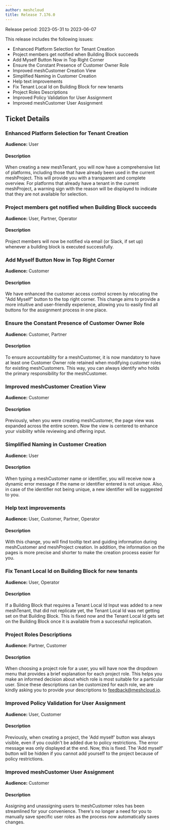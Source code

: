 ```yaml
---
author: meshcloud
title: Release 7.176.0
---
```


Release period: 2023-05-31 to 2023-06-07

This release includes the following issues:
* Enhanced Platform Selection for Tenant Creation
* Project members get notified when Building Block succeeds
* Add Myself Button Now in Top Right Corner
* Ensure the Constant Presence of Customer Owner Role
* Improved meshCustomer Creation View
* Simplified Naming in Customer Creation
* Help text improvements
* Fix Tenant Local Id on Building Block for new tenants
* Project Roles Descriptions
* Improved Policy Validation for User Assignment
* Improved meshCustomer User Assignment
<!--truncate-->

## Ticket Details
### Enhanced Platform Selection for Tenant Creation
**Audience:** User<br>

#### Description
When creating a new meshTenant, you will now have a comprehensive list of platforms, including those that have 
already been used in the current meshProject. This will provide you with a transparent and complete overview.
For platforms that already have a tenant in the current meshProject, a warning sign with the reason will be
displayed to indicate that they are not available for selection.

### Project members get notified when Building Block succeeds
**Audience:** User, Partner, Operator<br>

#### Description
Project members will now be notified via email (or Slack, if set up) whenever a building block is executed successfully.

### Add Myself Button Now in Top Right Corner
**Audience:** Customer<br>

#### Description
We have enhanced the customer access control screen by relocating 
the "Add Myself" button to the top right corner. This change aims 
to provide a more intuitive and user-friendly experience, allowing 
you to easily find all buttons for the assignment process in one 
place.

### Ensure the Constant Presence of Customer Owner Role
**Audience:** Customer, Partner<br>

#### Description
To ensure accountability for a meshCustomer, it is now mandatory to have at
least one Customer Owner role retained when modifying customer roles for
existing meshCustomers. This way, you can always identify who holds the primary
responsibility for the meshCustomer.

### Improved meshCustomer Creation View
**Audience:** Customer<br>

#### Description
Previously, when you were creating meshCustomer, the page view was expanded 
across the entire screen. Now the view is centered to enhance your visibility 
while reviewing and offering input.

### Simplified Naming in Customer Creation
**Audience:** User<br>

#### Description
When typing a meshCustomer name or identifier, you will receive now a dynamic error message if the name 
or identifier entered is not unique. Also, in case of the identifier not being unique,  a new identifier will be suggested to you.

### Help text improvements
**Audience:** User, Customer, Partner, Operator<br>

#### Description
With this change, you will find tooltip text and guiding information during meshCustomer and meshProject creation. 
In addition, the information on the pages is more precise and shorter to make the creation process easier for you.

### Fix Tenant Local Id on Building Block for new tenants
**Audience:** User, Operator<br>

#### Description
If a Building Block that requires a Tenant Local Id Input was added to a new meshTenant, that did not replicate yet,
the Tenant Local Id was net getting set on that Building Block. This is fixed now and the Tenant Local Id gets set
on the Building Block once it is available from a successful replication.

### Project Roles Descriptions
**Audience:** Partner, Customer<br>

#### Description
When choosing a project role for a user, you will have now the dropdown menu
that provides a brief explanation for each project role. This helps you make
an informed decision about which role is most suitable for a particular user.
Since these descriptions can be customized for each role, we are kindly
asking you to provide your descriptions to
<a href="mailto:feedback@meshcloud.io">feedback@meshcloud.io</a>.

### Improved Policy Validation for User Assignment
**Audience:** User, Customer<br>

#### Description
Previously, when creating a project, the 'Add myself' button was always visible, 
even if you couldn't be added due to policy restrictions. The error message was only displayed at the end. 
Now, this is fixed. The 'Add myself' button will be hidden if you cannot add yourself to the project because of policy restrictions.

### Improved meshCustomer User Assignment
**Audience:** Customer<br>

#### Description
Assigning and unassigning users to meshCustomer roles has been streamlined for your 
convenience. There's no longer a need for you to manually save specific user roles 
as the process now automatically saves changes.

